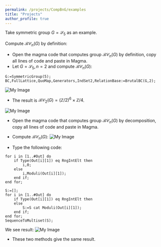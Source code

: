 ```yaml
---
permalink: /projects/CompBnG/examples
title: "Projects"
author_profile: true
---
```


Take symmetric group $G=\mathcal{S}_5$ as an example.

Compute $\mathcal{BC}_n(G)$ by definition:



* Open the magma code that computes group $\mathcal{BC}_n(G)$ by definition, copy all lines of code and paste in Magma.</li>
* Let $G=\mathcal{S}_5, n=2$ and compute $\mathcal{BC}_n(G)$:
```
G:=SymmetricGroup(5);
BC,FullLattice,QuoMap,Generators,IndSet2,RelationBase:=BrutalBC(G,2);
```
![My Image](http://kaiqi-yang1994.github.io/files/bcn/BnGexamplestep1.png)

* The result is $\mathcal{BC}_2(G)=(\mathbb{Z}/2)^6 \times \mathbb{Z}/4$.

![My Image](http://kaiqi-yang1994.github.io/files/bcn/BnGexamplestep2.png)

* Open the magma code that computes group $\mathcal{BC}_n(G)$ by decomposition, copy all lines of code and paste in Magma.

* Compute $\mathcal{BC}_n(G)$:
![My Image](http://kaiqi-yang1994.github.io/files/bcn/BnGexamplestep3.png)

* Type the following code:
~~~
for i in [1..#Out] do
	if Type(Out[i][1]) eq RngIntElt then
		i,0;
	else
		i,Moduli(Out[i][1]);
	end if;
end for;

S:=[];
for i in [1..#Out] do
	if Type(Out[i][1]) eq RngIntElt then
	else
		S:=S cat Moduli(Out[i][1]);
	end if;
end for;
SequenceToMultiset(S);
~~~
We see result:
![My Image](http://kaiqi-yang1994.github.io/files/bcn/BnGexamplestep4.jpg)

* These two methods give the same result.

